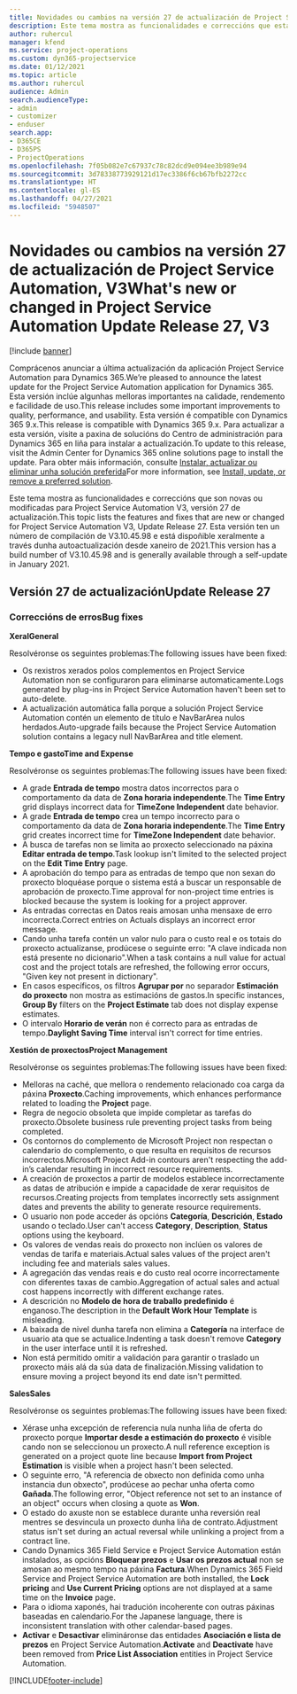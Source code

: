 ```yaml
---
title: Novidades ou cambios na versión 27 de actualización de Project Service Automation, V3
description: Este tema mostra as funcionalidades e correccións que están dispoñibles la versión 27 de actualización de Project Service Automation, V3.
author: ruhercul
manager: kfend
ms.service: project-operations
ms.custom: dyn365-projectservice
ms.date: 01/12/2021
ms.topic: article
ms.author: ruhercul
audience: Admin
search.audienceType:
- admin
- customizer
- enduser
search.app:
- D365CE
- D365PS
- ProjectOperations
ms.openlocfilehash: 7f05b082e7c67937c78c82dcd9e094ee3b989e94
ms.sourcegitcommit: 3d78338773929121d17ec3386f6cb67bfb2272cc
ms.translationtype: HT
ms.contentlocale: gl-ES
ms.lasthandoff: 04/27/2021
ms.locfileid: "5948507"
---
```

# <a name="whats-new-or-changed-in-project-service-automation-update-release-27-v3"></a><span data-ttu-id="24026-103">Novidades ou cambios na versión 27 de actualización de Project Service Automation, V3</span><span class="sxs-lookup"><span data-stu-id="24026-103">What's new or changed in Project Service Automation Update Release 27, V3</span></span>

[!include [banner](../includes/psa-now-project-operations.md)]

<span data-ttu-id="24026-104">Comprácenos anunciar a última actualización da aplicación Project Service Automation para Dynamics 365.</span><span class="sxs-lookup"><span data-stu-id="24026-104">We’re pleased to announce the latest update for the Project Service Automation application for Dynamics 365.</span></span> <span data-ttu-id="24026-105">Esta versión inclúe algunhas melloras importantes na calidade, rendemento e facilidade de uso.</span><span class="sxs-lookup"><span data-stu-id="24026-105">This release includes some important improvements to quality, performance, and usability.</span></span> <span data-ttu-id="24026-106">Esta versión é compatible con Dynamics 365 9.x.</span><span class="sxs-lookup"><span data-stu-id="24026-106">This release is compatible with Dynamics 365 9.x.</span></span> <span data-ttu-id="24026-107">Para actualizar a esta versión, visite a paxina de solucións do Centro de administración para Dynamics 365 en liña para instalar a actualización.</span><span class="sxs-lookup"><span data-stu-id="24026-107">To update to this release, visit the Admin Center for Dynamics 365 online solutions page to install the update.</span></span> <span data-ttu-id="24026-108">Para obter máis información, consulte [Instalar, actualizar ou eliminar unha solución preferida](/power-platform/admin/install-remove-preferred-solution)</span><span class="sxs-lookup"><span data-stu-id="24026-108">For more information, see [Install, update, or remove a preferred solution](/power-platform/admin/install-remove-preferred-solution).</span></span>

<span data-ttu-id="24026-109">Este tema mostra as funcionalidades e correccións que son novas ou modificadas para Project Service Automation V3, versión 27 de actualización.</span><span class="sxs-lookup"><span data-stu-id="24026-109">This topic lists the features and fixes that are new or changed for Project Service Automation V3, Update Release 27.</span></span> <span data-ttu-id="24026-110">Esta versión ten un número de compilación de V3.10.45.98 e está dispoñible xeralmente a través dunha autoactualización desde xaneiro de 2021.</span><span class="sxs-lookup"><span data-stu-id="24026-110">This version has a build number of V3.10.45.98 and is generally available through a self-update in January 2021.</span></span>

## <a name="update-release-27"></a><span data-ttu-id="24026-111">Versión 27 de actualización</span><span class="sxs-lookup"><span data-stu-id="24026-111">Update Release 27</span></span>

### <a name="bug-fixes"></a><span data-ttu-id="24026-112">Correccións de erros</span><span class="sxs-lookup"><span data-stu-id="24026-112">Bug fixes</span></span>

<span data-ttu-id="24026-113">**Xeral**</span><span class="sxs-lookup"><span data-stu-id="24026-113">**General**</span></span>

<span data-ttu-id="24026-114">Resolvéronse os seguintes problemas:</span><span class="sxs-lookup"><span data-stu-id="24026-114">The following issues have been fixed:</span></span>

- <span data-ttu-id="24026-115">Os rexistros xerados polos complementos en Project Service Automation non se configuraron para eliminarse automaticamente.</span><span class="sxs-lookup"><span data-stu-id="24026-115">Logs generated by plug-ins in Project Service Automation haven't been set to auto-delete.</span></span>
- <span data-ttu-id="24026-116">A actualización automática falla porque a solución Project Service Automation contén un elemento de título e NavBarArea nulos herdados.</span><span class="sxs-lookup"><span data-stu-id="24026-116">Auto-upgrade fails because the Project Service Automation solution contains a legacy null NavBarArea and title element.</span></span>

<span data-ttu-id="24026-117">**Tempo e gasto**</span><span class="sxs-lookup"><span data-stu-id="24026-117">**Time and Expense**</span></span>

<span data-ttu-id="24026-118">Resolvéronse os seguintes problemas:</span><span class="sxs-lookup"><span data-stu-id="24026-118">The following issues have been fixed:</span></span>

- <span data-ttu-id="24026-119">A grade **Entrada de tempo** mostra datos incorrectos para o comportamento da data de **Zona horaria independente**.</span><span class="sxs-lookup"><span data-stu-id="24026-119">The **Time Entry** grid displays incorrect data for **TimeZone Independent** date behavior.</span></span>
- <span data-ttu-id="24026-120">A grade **Entrada de tempo** crea un tempo incorrecto para o comportamento da data de **Zona horaria independente**.</span><span class="sxs-lookup"><span data-stu-id="24026-120">The **Time Entry** grid creates incorrect time for **TimeZone Independent** date behavior.</span></span>
- <span data-ttu-id="24026-121">A busca de tarefas non se limita ao proxecto seleccionado na páxina **Editar entrada de tempo**.</span><span class="sxs-lookup"><span data-stu-id="24026-121">Task lookup isn't limited to the selected project on the **Edit Time Entry** page.</span></span>
- <span data-ttu-id="24026-122">A aprobación do tempo para as entradas de tempo que non sexan do proxecto bloquéase porque o sistema está a buscar un responsable de aprobación de proxecto.</span><span class="sxs-lookup"><span data-stu-id="24026-122">Time approval for non-project time entries is blocked because the system is looking for a project approver.</span></span>
- <span data-ttu-id="24026-123">As entradas correctas en Datos reais amosan unha mensaxe de erro incorrecta.</span><span class="sxs-lookup"><span data-stu-id="24026-123">Correct entries on Actuals displays an incorrect error message.</span></span>
- <span data-ttu-id="24026-124">Cando unha tarefa contén un valor nulo para o custo real e os totais do proxecto actualízanse, prodúcese o seguinte erro: "A clave indicada non está presente no dicionario".</span><span class="sxs-lookup"><span data-stu-id="24026-124">When a task contains a null value for actual cost and the project totals are refreshed, the following error occurs, "Given key not present in dictionary".</span></span>
- <span data-ttu-id="24026-125">En casos específicos, os filtros **Agrupar por** no separador **Estimación do proxecto** non mostra as estimacións de gastos.</span><span class="sxs-lookup"><span data-stu-id="24026-125">In specific instances, **Group By** filters on the **Project Estimate** tab does not display expense estimates.</span></span>
- <span data-ttu-id="24026-126">O intervalo **Horario de verán** non é correcto para as entradas de tempo.</span><span class="sxs-lookup"><span data-stu-id="24026-126">**Daylight Saving Time** interval isn't correct for time entries.</span></span>

<span data-ttu-id="24026-127">**Xestión de proxectos**</span><span class="sxs-lookup"><span data-stu-id="24026-127">**Project Management**</span></span>

<span data-ttu-id="24026-128">Resolvéronse os seguintes problemas:</span><span class="sxs-lookup"><span data-stu-id="24026-128">The following issues have been fixed:</span></span>

- <span data-ttu-id="24026-129">Melloras na caché, que mellora o rendemento relacionado coa carga da páxina **Proxecto**.</span><span class="sxs-lookup"><span data-stu-id="24026-129">Caching improvements, which enhances performance related to loading the **Project** page.</span></span>
- <span data-ttu-id="24026-130">Regra de negocio obsoleta que impide completar as tarefas do proxecto.</span><span class="sxs-lookup"><span data-stu-id="24026-130">Obsolete business rule preventing project tasks from being completed.</span></span>
- <span data-ttu-id="24026-131">Os contornos do complemento de Microsoft Project non respectan o calendario do complemento, o que resulta en requisitos de recursos incorrectos.</span><span class="sxs-lookup"><span data-stu-id="24026-131">Microsoft Project Add-in contours aren't respecting the add-in’s calendar resulting in incorrect resource requirements.</span></span>
- <span data-ttu-id="24026-132">A creación de proxectos a partir de modelos establece incorrectamente as datas de atribución e impide a capacidade de xerar requisitos de recursos.</span><span class="sxs-lookup"><span data-stu-id="24026-132">Creating projects from templates incorrectly sets assignment dates and prevents the ability to generate resource requirements.</span></span>
- <span data-ttu-id="24026-133">O usuario non pode acceder ás opcións **Categoría**, **Descrición**, **Estado** usando o teclado.</span><span class="sxs-lookup"><span data-stu-id="24026-133">User can't access **Category**, **Description**, **Status** options using the keyboard.</span></span>
- <span data-ttu-id="24026-134">Os valores de vendas reais do proxecto non inclúen os valores de vendas de tarifa e materiais.</span><span class="sxs-lookup"><span data-stu-id="24026-134">Actual sales values of the project aren't including fee and materials sales values.</span></span>
- <span data-ttu-id="24026-135">A agregación das vendas reais e do custo real ocorre incorrectamente con diferentes taxas de cambio.</span><span class="sxs-lookup"><span data-stu-id="24026-135">Aggregation of actual sales and actual cost happens incorrectly with different exchange rates.</span></span>
- <span data-ttu-id="24026-136">A descrición no **Modelo de hora de traballo predefinido** é enganoso.</span><span class="sxs-lookup"><span data-stu-id="24026-136">The description in the **Default Work Hour Template** is misleading.</span></span>
- <span data-ttu-id="24026-137">A baixada de nivel dunha tarefa non elimina a **Categoría** na interface de usuario ata que se actualice.</span><span class="sxs-lookup"><span data-stu-id="24026-137">Indenting a task doesn't remove **Category** in the user interface until it is refreshed.</span></span>
- <span data-ttu-id="24026-138">Non está permitido omitir a validación para garantir o traslado un proxecto máis alá da súa data de finalización.</span><span class="sxs-lookup"><span data-stu-id="24026-138">Missing validation to ensure moving a project beyond its end date isn't permitted.</span></span>

<span data-ttu-id="24026-139">**Sales**</span><span class="sxs-lookup"><span data-stu-id="24026-139">**Sales**</span></span>

<span data-ttu-id="24026-140">Resolvéronse os seguintes problemas:</span><span class="sxs-lookup"><span data-stu-id="24026-140">The following issues have been fixed:</span></span>

- <span data-ttu-id="24026-141">Xérase unha excepción de referencia nula nunha liña de oferta do proxecto porque **Importar desde a estimación do proxecto** é visible cando non se seleccionou un proxecto.</span><span class="sxs-lookup"><span data-stu-id="24026-141">A null reference exception is generated on a project quote line because **Import from Project Estimation** is visible when a project hasn't been selected.</span></span>
- <span data-ttu-id="24026-142">O seguinte erro, "A referencia de obxecto non definida como unha instancia dun obxecto", prodúcese ao pechar unha oferta como **Gañada**.</span><span class="sxs-lookup"><span data-stu-id="24026-142">The following error, "Object reference not set to an instance of an object" occurs when closing a quote as **Won**.</span></span>
- <span data-ttu-id="24026-143">O estado do axuste non se establece durante unha reversión real mentres se desvincula un proxecto dunha liña de contrato.</span><span class="sxs-lookup"><span data-stu-id="24026-143">Adjustment status isn't set during an actual reversal while unlinking a project from a contract line.</span></span>
- <span data-ttu-id="24026-144">Cando Dynamics 365 Field Service e Project Service Automation están instalados, as opcións **Bloquear prezos** e **Usar os prezos actual** non se amosan ao mesmo tempo na páxina **Factura**.</span><span class="sxs-lookup"><span data-stu-id="24026-144">When Dynamics 365 Field Service and Project Service Automation are both installed, the **Lock pricing** and **Use Current Pricing** options are not displayed at a same time on the **Invoice** page.</span></span>
- <span data-ttu-id="24026-145">Para o idioma xaponés, hai tradución incoherente con outras páxinas baseadas en calendario.</span><span class="sxs-lookup"><span data-stu-id="24026-145">For the Japanese language, there is inconsistent translation with other calendar-based pages.</span></span>
- <span data-ttu-id="24026-146">**Activar** e **Desactivar** elimináronse das entidades **Asociación e lista de prezos** en Project Service Automation.</span><span class="sxs-lookup"><span data-stu-id="24026-146">**Activate** and **Deactivate** have been removed from **Price List Association** entities in Project Service Automation.</span></span>


[!INCLUDE[footer-include](../includes/footer-banner.md)]